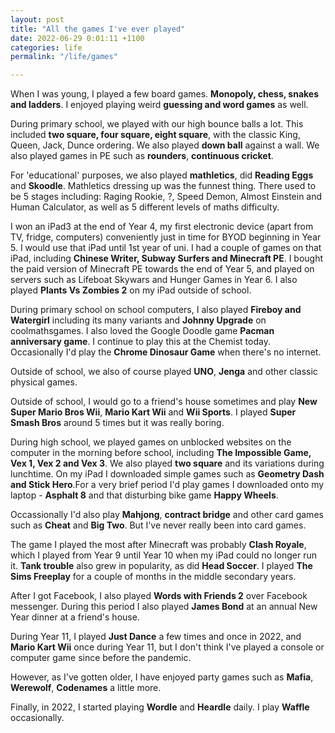 ```yaml
---
layout: post
title: "All the games I've ever played"
date: 2022-06-29 0:01:11 +1100
categories: life
permalink: "/life/games"

---
```


When I was young, I played a few board games. **Monopoly, chess, snakes and ladders**. I enjoyed playing weird **guessing and word games** as well.

During primary school, we played with our high bounce balls a lot. This included **two square, four square, eight square**, with the classic King, Queen, Jack, Dunce ordering. We also played **down ball** against a wall. We also played games in PE such as **rounders**, **continuous cricket**.

For 'educational' purposes, we also played **mathletics**, did **Reading Eggs** and **Skoodle**. Mathletics dressing up was the funnest thing. There used to be 5 stages including: Raging Rookie, ?, Speed Demon, Almost Einstein and Human Calculator, as well as 5 different levels of maths difficulty.

I won an iPad3 at the end of Year 4, my first electronic device (apart from TV, fridge, computers) conveniently just in time for BYOD beginning in Year 5. I would use that iPad until 1st year of uni. I had a couple of games on that iPad, including **Chinese Writer, Subway Surfers and Minecraft PE**. I bought the paid version of Minecraft PE towards the end of Year 5, and played on servers such as Lifeboat Skywars and Hunger Games in Year 6. I also played **Plants Vs Zombies 2** on my iPad outside of school.

During primary school on school computers, I also played **Fireboy and Watergirl** including its many variants and **Johnny Upgrade** on coolmathsgames. I also loved the Google Doodle game **Pacman anniversary game**. I continue to play this at the Chemist today. Occasionally I'd play the **Chrome Dinosaur Game** when there's no internet.

Outside of school, we also of course played **UNO**, **Jenga** and other classic physical games.

Outside of school, I would go to a friend's house sometimes and play **New Super Mario Bros Wii**, **Mario Kart Wii** and **Wii Sports**. I played **Super Smash Bros** around 5 times but it was really boring. 

During high school, we played games on unblocked websites on the computer in the morning before school, including **The Impossible Game, Vex 1, Vex 2 and Vex 3**. We also played **two square** and its variations during lunchtime. On my iPad I downloaded simple games such as **Geometry Dash and Stick Hero**.For a very brief period I'd play games I downloaded onto my laptop - **Asphalt 8** and that disturbing bike game **Happy Wheels**.

Occassionally I'd also play **Mahjong**, **contract bridge** and other card games such as **Cheat** and **Big Two**. But I've never really been into card games.

The game I played the most after Minecraft was probably **Clash Royale**, which I played from Year 9 until Year 10 when my iPad could no longer run it. **Tank trouble** also grew in popularity, as did **Head Soccer**. I played **The Sims Freeplay** for a couple of months in the middle secondary years.

After I got Facebook, I also played **Words with Friends 2** over Facebook messenger. During this period I also played **James Bond** at an annual New Year dinner at a friend's house.

During Year 11, I played **Just Dance** a few times and once in 2022, and **Mario Kart Wii** once during Year 11, but I don't think I've played a console or computer game since before the pandemic.

However, as I've gotten older, I have enjoyed party games such as **Mafia**, **Werewolf**, **Codenames** a little more.

Finally, in 2022, I started playing **Wordle** and **Heardle** daily. I play **Waffle** occasionally.